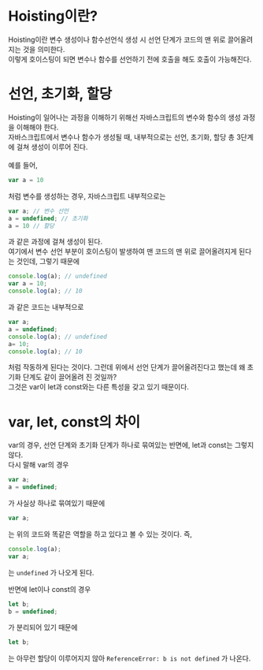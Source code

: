 # Hoisting이란?
Hoisting이란 변수 생성이나 함수선언식 생성 시 선언 단계가 코드의 맨 위로 끌어올려지는 것을 의미한다. <br />
이렇게 호이스팅이 되면 변수나 함수를 선언하기 전에 호출을 해도 호출이 가능해진다.

# 선언, 초기화, 할당
Hoisting이 일어나는 과정을 이해하기 위해선 자바스크립트의 변수와 함수의 생성 과정을 이해해야 한다. <br />
자바스크립트에서 변수나 함수가 생성될 때, 내부적으로는 선언, 초기화, 할당 총 3단계에 걸쳐 생성이 이루어 진다.<br />
<br />
예를 들어,

```jsx
var a = 10
```

처럼 변수를 생성하는 경우, 자바스크립트 내부적으로는 

```jsx
var a; // 변수 선언
a = undefined; // 초기화
a = 10 // 할당
```

과 같은 과정에 걸쳐 생성이 된다. <br />
여기에서 변수 선언 부분이 호이스팅이 발생하여 맨 코드의 맨 위로 끌어올려지게 된다는 것인데, 그렇기 때문에

```jsx
console.log(a); // undefined
var a = 10;
console.log(a); // 10
```

과 같은 코드는 내부적으로

```jsx
var a;
a = undefined;
console.log(a); // undefined
a= 10;
console.log(a); // 10
```

처럼 작동하게 된다는 것이다. 그런데 위에서 선언 단계가 끌어올려진다고 했는데 왜 초기화 단계도 같이 끌어올려 진 것일까? <br />
그것은 var이 let과 const와는 다른 특성을 갖고 있기 때문이다.

# var, let, const의 차이
var의 경우, 선언 단계와 초기화 단계가 하나로 묶여있는 반면에, let과 const는 그렇지 않다. <br />
다시 말해 var의 경우

```jsx
var a;
a = undefined;
```

가 사실상 하나로 묶여있기 때문에

```jsx
var a;
```

는 위의 코드와 똑같은 역할을 하고 있다고 볼 수 있는 것이다. 즉,

```jsx
console.log(a);
var a;
```
는 ```undefined``` 가 나오게 된다.

반면에 let이나 const의 경우

```jsx
let b;
b = undefined;
```

가 분리되어 있기 때문에

```jsx
let b;
```

는 아무런 할당이 이루어지지 않아 ```ReferenceError: b is not defined``` 가 나온다.
